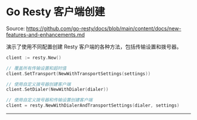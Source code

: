 # Go Resty 客户端创建

Source: https://github.com/go-resty/docs/blob/main/content/docs/new-features-and-enhancements.md

演示了使用不同配置创建 Resty 客户端的各种方法，包括传输设置和拨号器。

```go
client := resty.New()

// 覆盖所有传输设置和超时值
client.SetTransport(NewWithTransportSettings(settings))

// 使用自定义拨号器创建客户端
client.SetDialer(NewWithDialer(dialer))

// 使用自定义拨号器和传输设置创建客户端
client = resty.NewWithDialerAndTransportSettings(dialer, settings)
```

--------------------------------

